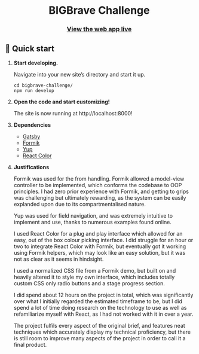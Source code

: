 <h1 align="center">
  BIGBrave Challenge
</h1>

<h3 align="center">
  <a href="https://bigbrave-challenge.web.app/">View the web app live</a>
</h3>

## 🚀 Quick start

1.  **Start developing.**

    Navigate into your new site’s directory and start it up.

    ```shell
    cd bigbrave-challenge/
    npm run develop
    ```

2.  **Open the code and start customizing!**

    The site is now running at http://localhost:8000!

3.  **Dependencies**
    
    - [Gatsby](https://www.gatsbyjs.com/)
    - [Formik](https://formik.org/)
    - [Yup](https://formik.org/)
    - [React Color](https://casesandberg.github.io/react-color/)

4.  **Justifications**

    Formik was used for the from handling. Formik allowed a model-view controller to be implemented, which conforms the codebase to OOP principles. I had zero prior experience with Formik, and getting to grips was challenging but ultimately rewarding, as the system can be easily explanded upon due to its compartmentalised nature.


    Yup was used for field navigation, and was extremely intuitive to implement and use, thanks to numerous examples found online.


    I used React Color for a plug and play interface which allowed for an easy, out of the box colour picking interface. I did struggle for an hour or two to integrate React Color with Formik, but eventually got it working using Formik helpers, which may look like an easy solution, but it was not as clear as it seems in hindsight.


    I  used a normalized CSS file from a Formik demo, but built on and heavily altered it to style my own interface, which includes totally custom CSS only radio buttons and a stage progress section.


    I did spend about 12 hours on the project in total, which was significantly over what I initially regarded the estimated timeframe to be, but I did spend a lot of time doing research on the technology to use as well as refamiliarize myself with React, as I had not worked with it in over a year.


    The project fulfils every aspect of the original brief, and features neat techniques which accurately display my technical proficiency, but there is still room to improve many aspects of the project in order to call it a final product.  
